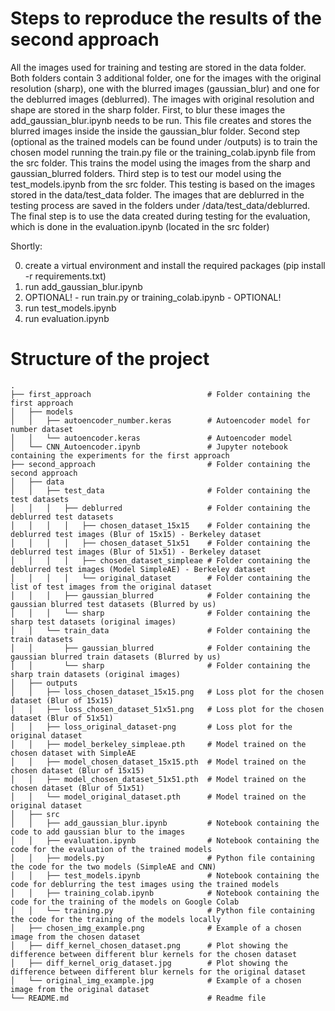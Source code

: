 # Steps to reproduce the results of the second approach

All the images used for training and testing are stored in the data folder. Both folders contain 3 additional folder, one for the images with the original resolution (sharp), one with the blurred images (gaussian_blur) and one for the deblurred images (deblurred). The images with original resolution and shape are stored in the sharp folder.
First, to blur these images the add_gaussian_blur.ipynb needs to be run. This file creates and stores the blurred images inside the inside the gaussian_blur folder.
Second step (optional as the trained models can be found under /outputs) is to train the chosen model running the train.py file or the training_colab.ipynb file from the src folder. This trains the model using the images from the sharp and gaussian_blurred folders.
Third step is to test our model using the test_models.ipynb from the src folder. This testing is based on the images stored in the data/test_data folder. The images that are deblurred in the testing process are saved in the folders under /data/test_data/deblurred. 
The final step is to use the data created during testing for the evaluation, which is done in the evaluation.ipynb (located in the src folder)

Shortly:

0. create a virtual environment and install the required packages (pip install -r requirements.txt)
1. run add_gaussian_blur.ipynb
2. OPTIONAL! - run train.py or training_colab.ipynb - OPTIONAL!
3. run test_models.ipynb
4. run evaluation.ipynb

# Structure of the project
```
.
├── first_approach                          # Folder containing the first approach
│   ├── models 
│   │   ├── autoencoder_number.keras        # Autoencoder model for number dataset
│   │   └── autoencoder.keras               # Autoencoder model  
│   └── CNN_Autoencoder.ipynb               # Jupyter notebook containing the experiments for the first approach    
├── second_approach                         # Folder containing the second approach
│   ├── data  
│   │   ├── test_data                       # Folder containing the test datasets
│   │   │   ├── deblurred                   # Folder containing the deblurred test datasets
│   │   │   │   ├── chosen_dataset_15x15    # Folder containing the deblurred test images (Blur of 15x15) - Berkeley dataset
│   │   │   │   ├── chosen_dataset_51x51    # Folder containing the deblurred test images (Blur of 51x51) - Berkeley dataset
│   │   │   │   ├── chosen_dataset_simpleae # Folder containing the deblurred test images (Model SimpleAE) - Berkeley dataset
│   │   │   │   └── original_dataset        # Folder containing the list of test images from the original dataset
│   │   │   ├── gaussian_blurred            # Folder containing the gaussian blurred test datasets (Blurred by us)
│   │   │   └── sharp                       # Folder containing the sharp test datasets (original images)
│   │   └── train_data                      # Folder containing the train datasets
│   │       ├── gaussian_blurred            # Folder containing the gaussian blurred train datasets (Blurred by us)
│   │       └── sharp                       # Folder containing the sharp train datasets (original images)
│   ├── outputs  
│   │   ├── loss_chosen_dataset_15x15.png   # Loss plot for the chosen dataset (Blur of 15x15)
│   │   ├── loss_chosen_dataset_51x51.png   # Loss plot for the chosen dataset (Blur of 51x51)
│   │   ├── loss_original_dataset-png       # Loss plot for the original dataset
│   │   ├── model_berkeley_simpleae.pth     # Model trained on the chosen dataset with SimpleAE
│   │   ├── model_chosen_dataset_15x15.pth  # Model trained on the chosen dataset (Blur of 15x15)
│   │   ├── model_chosen_dataset_51x51.pth  # Model trained on the chosen dataset (Blur of 51x51)
│   │   └── model_original_dataset.pth      # Model trained on the original dataset
│   ├── src
│   │   ├── add_gaussian_blur.ipynb         # Notebook containing the code to add gaussian blur to the images
│   │   ├── evaluation.ipynb                # Notebook containing the code for the evaluation of the trained models
│   │   ├── models.py                       # Python file containing the code for the two models (SimpleAE and CNN)
│   │   ├── test_models.ipynb               # Notebook containing the code for deblurring the test images using the trained models
│   │   ├── training_colab.ipynb            # Notebook containing the code for the training of the models on Google Colab
│   │   └── training.py                     # Python file containing the code for the training of the models locally  
│   ├── chosen_img_example.png              # Example of a chosen image from the chosen dataset
│   ├── diff_kernel_chosen_dataset.png      # Plot showing the difference between different blur kernels for the chosen dataset
│   ├── diff_kernel_orig_dataset.jpg        # Plot showing the difference between different blur kernels for the original dataset
│   └── original_img_example.jpg            # Example of a chosen image from the original dataset
└── README.md                               # Readme file     
```


